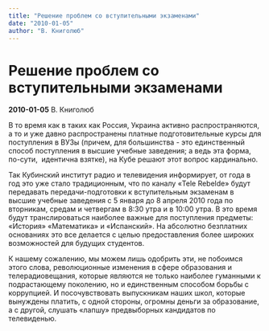```yaml
---
title: "Решение проблем со вступительными экзаменами"
date: "2010-01-05"
author: "В. Книголюб"
---
```


# Решение проблем со вступительными экзаменами

**2010-01-05** В. Книголюб

В то время как в таких как Россия, Украина активно распространяются, а то и уже давно распространены платные подготовительные курсы для поступления в ВУЗы (причем, для большинства - это единственный способ поступления в высшие учебные заведения; а ведь эта форма, по-сути,  идентична взятке), на Кубе решают этот вопрос кардинально.

Так Кубинский институт радио и телевидения информирует, от года в год это уже стало традиционным, что по каналу «Tele Rebelde» будут передавать передачи-подготовки к вступительным экзаменам в высшие учебные заведения с 5 января до 8 апреля 2010 года по вторникам, средам и четвергам в 8:30 утра и в 10:00 утра. В это время будут транслироваться наиболее важные для поступления предметы: «История» «Математика» и «Испанский». На абсолютно безплатних основаниях это все делается с целью предоставления более широких возможностей для будущих студентов.

К нашему сожалению, мы можем лишь одобрить эти, не побоимся этого слова, революционные изменения в сфере образования и телерадиовещания, которые являются не только наиболее гуманными к подрастающему поколению, но и единственным способом борьбы с коррупцией. И посочувствовать выпускникам наших школ, которые вынуждены платить, с одной стороны, огромны деньги за образование, а с другой, слушать «лапшу» предвыборных кандидатов по телевиденью.